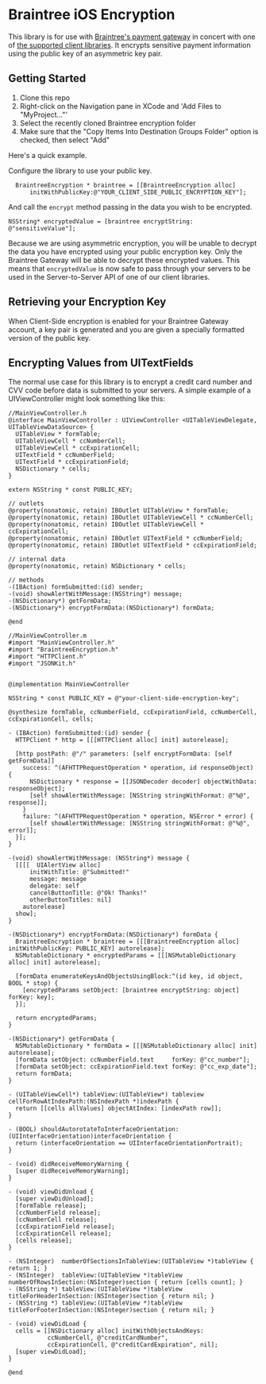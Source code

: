 # Braintree iOS Encryption

This library is for use with [Braintree's payment gateway](http://braintreepayments.com/) in concert with one of [the supported client libraries](http://braintreepayments.com/docs).  It encrypts sensitive payment information using the public key of an asymmetric key pair.

## Getting Started

1. Clone this repo
2. Right-click on the Navigation pane in XCode and 'Add Files to "MyProject..."'
3. Select the recently cloned Braintree encryption folder
4. Make sure that the "Copy Items Into Destination Groups Folder" option is checked, then select "Add"

Here's a quick example.

Configure the library to use your public key.

```objc
  BraintreeEncryption * braintree = [[BraintreeEncryption alloc]
      initWithPublicKey:@"YOUR_CLIENT_SIDE_PUBLIC_ENCRYPTION_KEY"];
```

And call the `encrypt` method passing in the data you wish to be encrypted.

```objc
NSString* encryptedValue = [braintree encryptString: @"sensitiveValue"];
```

Because we are using asymmetric encryption, you will be unable to decrypt the data you have encrypted using your public encryption key. Only the Braintree Gateway will be able to decrypt these encrypted values.  This means that `encryptedValue` is now safe to pass through your servers to be used in the Server-to-Server API of one of our client libraries.

## Retrieving your Encryption Key

When Client-Side encryption is enabled for your Braintree Gateway account, a key pair is generated and you are given a specially formatted version of the public key.

## Encrypting Values from UITextFields

The normal use case for this library is to encrypt a credit card number and CVV code before data is submitted to your servers. A simple example of a UIViewController might look something like this:

```objc
//MainViewController.h
@interface MainViewController : UIViewController <UITableViewDelegate, UITableViewDataSource> {
  UITableView * formTable;
  UITableViewCell * ccNumberCell;
  UITableViewCell * ccExpirationCell;
  UITextField * ccNumberField;
  UITextField * ccExpirationField;
  NSDictionary * cells;
}

extern NSString * const PUBLIC_KEY;

// outlets
@property(nonatomic, retain) IBOutlet UITableView * formTable;
@property(nonatomic, retain) IBOutlet UITableViewCell * ccNumberCell;
@property(nonatomic, retain) IBOutlet UITableViewCell * ccExpirationCell;
@property(nonatomic, retain) IBOutlet UITextField * ccNumberField;
@property(nonatomic, retain) IBOutlet UITextField * ccExpirationField;

// internal data
@property(nonatomic, retain) NSDictionary * cells;

// methods
-(IBAction) formSubmitted:(id) sender;
-(void) showAlertWithMessage:(NSString*) message;
-(NSDictionary*) getFormData;
-(NSDictionary*) encryptFormData:(NSDictionary*) formData;

@end
```

```objc
//MainViewController.m
#import "MainViewController.h"
#import "BraintreeEncryption.h"
#import "HTTPClient.h"
#import "JSONKit.h"


@implementation MainViewController

NSString * const PUBLIC_KEY = @"your-client-side-encryption-key";

@synthesize formTable, ccNumberField, ccExpirationField, ccNumberCell, ccExpirationCell, cells;

- (IBAction) formSubmitted:(id) sender {
  HTTPClient * http = [[[HTTPClient alloc] init] autorelease];

  [http postPath: @"/" parameters: [self encryptFormData: [self getFormData]]
    success: ^(AFHTTPRequestOperation * operation, id responseObject) {
      NSDictionary * response = [[JSONDecoder decoder] objectWithData: responseObject];
      [self showAlertWithMessage: [NSString stringWithFormat: @"%@", response]];
    }
    failure: ^(AFHTTPRequestOperation * operation, NSError * error) {
      [self showAlertWithMessage: [NSString stringWithFormat: @"%@", error]];
  }];
}

-(void) showAlertWithMessage: (NSString*) message {
  [[[[  UIAlertView alloc]
      initWithTitle: @"Submitted!"
      message: message
      delegate: self
      cancelButtonTitle: @"Ok! Thanks!"
      otherButtonTitles: nil]
    autorelease]
  show];
}

-(NSDictionary*) encryptFormData:(NSDictionary*) formData {
  BraintreeEncryption * braintree = [[[BraintreeEncryption alloc] initWithPublicKey: PUBLIC_KEY] autorelease];
  NSMutableDictionary * encryptedParams = [[[NSMutableDictionary alloc] init] autorelease];

  [formData enumerateKeysAndObjectsUsingBlock:^(id key, id object, BOOL * stop) {
    [encryptedParams setObject: [braintree encryptString: object] forKey: key];
  }];

  return encryptedParams;
}

-(NSDictionary*) getFormData {
  NSMutableDictionary * formData = [[[NSMutableDictionary alloc] init] autorelease];
  [formData setObject: ccNumberField.text     forKey: @"cc_number"];
  [formData setObject: ccExpirationField.text forKey: @"cc_exp_date"];
  return formData;
}

- (UITableViewCell*) tableView:(UITableView*) tableview cellForRowAtIndexPath:(NSIndexPath *)indexPath {
  return [[cells allValues] objectAtIndex: [indexPath row]];
}

- (BOOL) shouldAutorotateToInterfaceOrientation:(UIInterfaceOrientation)interfaceOrientation {
  return (interfaceOrientation == UIInterfaceOrientationPortrait);
}

- (void) didReceiveMemoryWarning {
  [super didReceiveMemoryWarning];
}

- (void) viewDidUnload {
  [super viewDidUnload];
  [formTable release];
  [ccNumberField release];
  [ccNumberCell release];
  [ccExpirationField release];
  [ccExpirationCell release];
  [cells release];
}

- (NSInteger)  numberOfSectionsInTableView:(UITableView *)tableView { return 1; }
- (NSInteger)  tableView:(UITableView *)tableView numberOfRowsInSection:(NSInteger)section { return [cells count]; }
- (NSString *) tableView:(UITableView *)tableView titleForHeaderInSection:(NSInteger)section { return nil; }
- (NSString *) tableView:(UITableView *)tableView titleForFooterInSection:(NSInteger)section { return nil; }

- (void) viewDidLoad {
  cells = [[NSDictionary alloc] initWithObjectsAndKeys:
           ccNumberCell, @"creditCardNumber",
           ccExpirationCell, @"creditCardExpiration", nil];
  [super viewDidLoad];
}

@end
```
